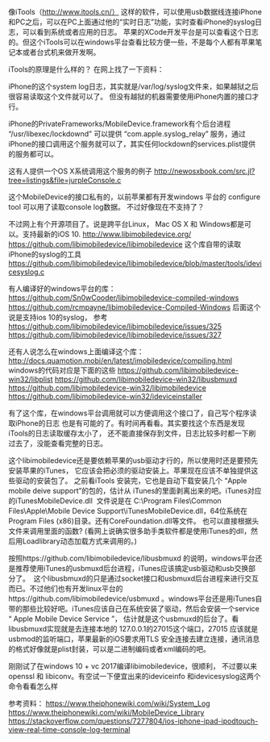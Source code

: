 



像iTools（http://www.itools.cn/） 这样的软件，可以使用usb数据线连接iPhone和PC之后，可以在PC上面通过他的“实时日志”功能，实时查看iPhone的syslog日志，可以看到系统或者应用的日志。
苹果的XCode开发平台是可以查看这个日志的。但这个iTools可以在windows平台查看比较方便一些，不是每个人都有苹果笔记本或者台式机来做开发啊。

iTools的原理是什么样的？ 在网上找了一下资料：

iPhone的这个system log日志，其实就是/var/log/syslog文件来，如果越狱之后很容易读取这个文件就可以了。
但没有越狱的机器需要使用iPhone内置的接口才行。

iPhone的PrivateFrameworks/MobileDevice.framework有个后台进程 “/usr/libexec/lockdownd” 可以提供
“com.apple.syslog_relay” 服务，通过iPhone的接口调用这个服务就可以了，其实任何lockdown的services.plist提供的服务都可以。


这有人提供一个OS X系统调用这个服务的例子
http://newosxbook.com/src.jl?tree=listings&file=jurpleConsole.c


这个MobileDevice的接口私有的，以前苹果都有开发windows 平台的 configure tool 可以用了读取console log数据。
不过好像现在不支持了？

不过网上有个开源项目了。说是跨平台Linux， Mac OS X 和 Windows都是可以。支持最新的iOS 10.
http://www.libimobiledevice.org/
https://github.com/libimobiledevice/libimobiledevice
这个库自带的读取iPhone的syslog的工具
https://github.com/libimobiledevice/libimobiledevice/blob/master/tools/idevicesyslog.c

有人编译好的windows平台的库：
https://github.com/Sn0wCooder/libimobiledevice-compiled-windows
https://github.com/rcmpayne/libimobiledevice-Compiled-Windows
后面这个说是支持ios 10的syslog， 参考
https://github.com/libimobiledevice/libimobiledevice/issues/325
https://github.com/libimobiledevice/libimobiledevice/issues/327

还有人说怎么在windows上面编译这个库：
http://docs.quamotion.mobi/en/latest/imobiledevice/compiling.html
windows的代码对应是下面的这些
https://github.com/libimobiledevice-win32/libplist
https://github.com/libimobiledevice-win32/libusbmuxd
https://github.com/libimobiledevice-win32/libimobiledevice
https://github.com/libimobiledevice-win32/ideviceinstaller


有了这个库，在windows平台调用就可以方便调用这个接口了，自己写个程序读取iPhone的日志
也是有可能的了。有时间再看看。其实要找这个东西是发现iTools的日志读取缓存太小了，
还不能直接保存到文件，日志比较多时都一下刷过去了，没能查看完整的日志。

这个libimobiledevice还是要依赖苹果的usb驱动才行的，所以使用时还是要预先安装苹果的iTunes，
它应该会把必须的驱动安装上。苹果现在应该不单独提供这些驱动的安装包了。
之前看iTools 安装完，它也是自动下载安装几个 “Apple mobile deive support”的包的，估计从
iTunes的里面剥离出来的吧。iTunes对应的iTunesMobileDevice.dll  文件说是在 C:\Program Files\Common Files\Apple\Mobile Device Support\iTunesMobileDevice.dll，64位系统在Program Files (x86)目录。还有CoreFoundation.dll等文件。
也可以直接根据头文件来调用里面的函数? (看网上说确实很多助手类软件都是使用iTunes的dll，然后用Loadlibrary动态加载方式来调用的。)

按照https://github.com/libimobiledevice/libusbmuxd 的说明，windows平台还是推荐使用iTunes的usbmuxd后台进程，iTunes应该搞定usb驱动和usb交换部分了。  这个libusbmuxd的只是通过socket接口和usbmuxd后台进程来进行交互而已。不过他们也有开发linux平台的https://github.com/libimobiledevice/usbmuxd
。windows平台还是用iTunes自带的那些比较好吧。iTunes应该自己在系统安装了驱动，然后会安装一个service “ Apple Mobile Device Service 
”， 估计就是这个usbmuxd的后台了。看libusbmuxd实现就是去连接本地的 127.0.0.1的27015这个端口，27015 应该就是usbmod的监听端口，苹果最新的iOS要求用TLS 安全连接去建立连接，通讯消息的格式好像就是plist封装，可以是二进制编码或者xml编码的吧。

刚刚试了在windows 10 + vc 2017编译libimobiledevice，很顺利， 不过要以来openssl 和 libiconv。有空试一下便宜出来的ideviceinfo 和idevicesyslog这两个命令看看怎么样


参考资料：
https://www.theiphonewiki.com/wiki/System_Log
https://www.theiphonewiki.com/wiki/MobileDevice_Library
https://stackoverflow.com/questions/7277804/ios-iphone-ipad-ipodtouch-view-real-time-console-log-terminal



